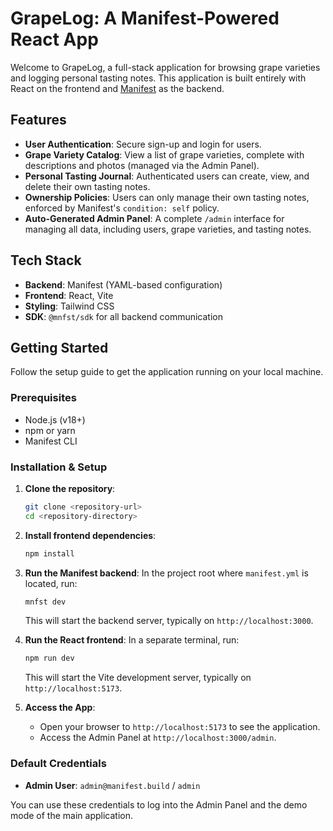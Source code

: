 # GrapeLog: A Manifest-Powered React App

Welcome to GrapeLog, a full-stack application for browsing grape varieties and logging personal tasting notes. This application is built entirely with React on the frontend and [Manifest](https://www.mnfst.com/) as the backend.

## Features

- **User Authentication**: Secure sign-up and login for users.
- **Grape Variety Catalog**: View a list of grape varieties, complete with descriptions and photos (managed via the Admin Panel).
- **Personal Tasting Journal**: Authenticated users can create, view, and delete their own tasting notes.
- **Ownership Policies**: Users can only manage their own tasting notes, enforced by Manifest's `condition: self` policy.
- **Auto-Generated Admin Panel**: A complete `/admin` interface for managing all data, including users, grape varieties, and tasting notes.

## Tech Stack

- **Backend**: Manifest (YAML-based configuration)
- **Frontend**: React, Vite
- **Styling**: Tailwind CSS
- **SDK**: `@mnfst/sdk` for all backend communication

## Getting Started

Follow the setup guide to get the application running on your local machine.

### Prerequisites

- Node.js (v18+)
- npm or yarn
- Manifest CLI

### Installation & Setup

1.  **Clone the repository**:
    ```bash
    git clone <repository-url>
    cd <repository-directory>
    ```

2.  **Install frontend dependencies**:
    ```bash
    npm install
    ```

3.  **Run the Manifest backend**:
    In the project root where `manifest.yml` is located, run:
    ```bash
    mnfst dev
    ```
    This will start the backend server, typically on `http://localhost:3000`.

4.  **Run the React frontend**:
    In a separate terminal, run:
    ```bash
    npm run dev
    ```
    This will start the Vite development server, typically on `http://localhost:5173`.

5.  **Access the App**:
    -   Open your browser to `http://localhost:5173` to see the application.
    -   Access the Admin Panel at `http://localhost:3000/admin`.

### Default Credentials

- **Admin User**: `admin@manifest.build` / `admin`

You can use these credentials to log into the Admin Panel and the demo mode of the main application.
